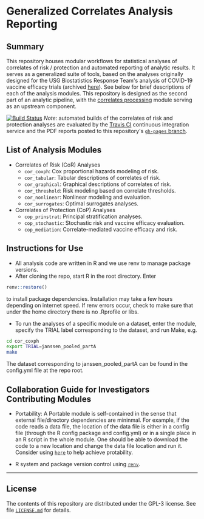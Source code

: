 # Generalized Correlates Analysis Reporting

## Summary

This repository houses modular workflows for statistical analyses of correlates
of risk / protection and automated reporting of analytic results. It serves as
a generalized suite of tools, based on the analyses originally designed for the
USG Biostatistics Response Team's analysis of COVID-19 vaccine efficacy trials
(archived
[here](https://github.com/CoVPN/correlates_reporting_usgcove_archive/)). See
below for brief descriptions of each of the analysis modules. This repository is
designed as the second part of an analytic pipeline, with the [correlates
processing](https://github.com/CoVPN/correlates_processing) module serving as an
upstream component.

[![Build Status](https://app.travis-ci.com/CoVPN/correlates_reporting2.svg?branch=master)](https://app.travis-ci.com/CoVPN/correlates_reporting2)
_Note:_ automated builds of the correlates of risk and protection analyses are
evaluated by the [Travis CI](https://travis-ci.org/) continuous integration
service and the PDF reports posted to this repository's [`gh-pages`
branch](https://github.com/CoVPN/correlates_reporting2/tree/gh-pages).

## List of Analysis Modules

* Correlates of Risk (CoR) Analyses
  * `cor_coxph`: Cox proportional hazards modeling of risk.
  * `cor_tabular`: Tabular descriptions of correlates of risk.
  * `cor_graphical`: Graphical descriptions of correlates of risk.
  * `cor_threshold`: Risk modeling based on correlate thresholds.
  * `cor_nonlinear`: Nonlinear modeling and evaluation.
  * `cor_surrogates`: Optimal surrogates analyses.
* Correlates of Protection (CoP) Analyses
  * `cop_prinstrat`: Principal stratification analyses.
  * `cop_stochastic`: Stochastic risk and vaccine efficacy evaluation.
  * `cop_mediation`: Correlate-mediated vaccine efficacy and risk.


## Instructions for Use

* All analysis code are written in R and we use renv to manage package versions.
* After cloning the repo, start R in the root directory. Enter 
```r
renv::restore()
```
to install package dependencies. Installation may take a few hours depending on internet speed. If renv errors occur, check to make sure that under the home directory there is no .Rprofile or libs.
* To run the analyses of a specific module on a dataset, enter the module, specify the TRIAL label corresponding to the dataset, and run Make, e.g.
```bash
cd cor_coxph
export TRIAL=janssen_pooled_partA
make
```
The dataset corresponding to janssen_pooled_partA can be found in the config.yml file at the repo root. 



## Collaboration Guide for Investigators Contributing Modules

* Portability: A Portable module is self-contained in the sense that external file/directory dependencies are mininmal. For example, if the code reads a data file, the location of the data file is either in a config file (through the R config package and config.yml) or in a single place in an R script in the whole module. One should be able to download the code to a new location and change the data file location and run it. Consider using [`here`](https://here.r-lib.org/) to help achieve protability.

* R system and package version control using
  [`renv`](https://rstudio.github.io/renv/).




---

## License

The contents of this repository are distributed under the GPL-3 license. See
file [`LICENSE.md`](https://github.com/CoVPN/correlates_reporting2/blob/master/LICENSE.md)
for details.
